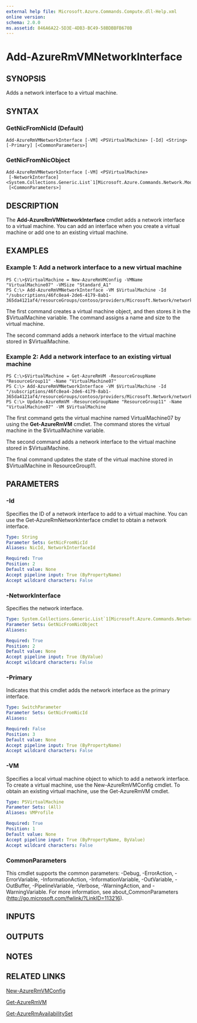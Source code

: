 ```yaml
---
external help file: Microsoft.Azure.Commands.Compute.dll-Help.xml
online version: 
schema: 2.0.0
ms.assetid: 846A6A22-5D3E-4DB3-BC49-58BDBBFB670B
---
```


# Add-AzureRmVMNetworkInterface

## SYNOPSIS
Adds a network interface to a virtual machine.

## SYNTAX

### GetNicFromNicId (Default)
```
Add-AzureRmVMNetworkInterface [-VM] <PSVirtualMachine> [-Id] <String> [-Primary] [<CommonParameters>]
```

### GetNicFromNicObject
```
Add-AzureRmVMNetworkInterface [-VM] <PSVirtualMachine>
 [-NetworkInterface] <System.Collections.Generic.List`1[Microsoft.Azure.Commands.Network.Models.PSNetworkInterface]>
 [<CommonParameters>]
```

## DESCRIPTION
The **Add-AzureRmVMNetworkInterface** cmdlet adds a network interface to a virtual machine.
You can add an interface when you create a virtual machine or add one to an existing virtual machine.

## EXAMPLES

### Example 1: Add a network interface to a new virtual machine
```
PS C:\>$VirtualMachine = New-AzureRmVMConfig -VMName "VirtualMachine07" -VMSize "Standard_A1" 
PS C:\> Add-AzureRmVMNetworkInterface -VM $VirtualMachine -Id "/subscriptions/46fc8ea4-2de6-4179-8ab1-365da4121af4/resourceGroups/contoso/providers/Microsoft.Network/networkInterfaces/sshNIC"
```

The first command creates a virtual machine object, and then stores it in the $VirtualMachine variable.
The command assigns a name and size to the virtual machine.

The second command adds a network interface to the virtual machine stored in $VirtualMachine.

### Example 2: Add a network interface to an existing virtual machine
```
PS C:\>$VirtualMachine = Get-AzureRmVM -ResourceGroupName "ResourceGroup11" -Name "VirtualMachine07"
PS C:\> Add-AzureRmVMNetworkInterface -VM $VirtualMachine -Id "/subscriptions/46fc8ea4-2de6-4179-8ab1-365da4121af4/resourceGroups/contoso/providers/Microsoft.Network/networkInterfaces/sshNIC"
PS C:\> Update-AzureRmVM -ResourceGroupName "ResourceGroup11" -Name "VirtualMachine07" -VM $VirtualMachine
```

The first command gets the virtual machine named VirtualMachine07 by using the **Get-AzureRmVM** cmdlet.
The command stores the virtual machine in the $VirtualMachine variable.

The second command adds a network interface to the virtual machine stored in $VirtualMachine.

The final command updates the state of the virtual machine stored in $VirtualMachine in ResourceGroup11.

## PARAMETERS

### -Id
Specifies the ID of a network interface to add to a virtual machine.
You can use the Get-AzureRmNetworkInterface cmdlet to obtain a network interface.

```yaml
Type: String
Parameter Sets: GetNicFromNicId
Aliases: NicId, NetworkInterfaceId

Required: True
Position: 2
Default value: None
Accept pipeline input: True (ByPropertyName)
Accept wildcard characters: False
```

### -NetworkInterface
Specifies the network interface.

```yaml
Type: System.Collections.Generic.List`1[Microsoft.Azure.Commands.Network.Models.PSNetworkInterface]
Parameter Sets: GetNicFromNicObject
Aliases: 

Required: True
Position: 2
Default value: None
Accept pipeline input: True (ByValue)
Accept wildcard characters: False
```

### -Primary
Indicates that this cmdlet adds the network interface as the primary interface.

```yaml
Type: SwitchParameter
Parameter Sets: GetNicFromNicId
Aliases: 

Required: False
Position: 3
Default value: None
Accept pipeline input: True (ByPropertyName)
Accept wildcard characters: False
```

### -VM
Specifies a local virtual machine object to which to add a network interface.
To create a virtual machine, use the New-AzureRmVMConfig cmdlet.
To obtain an existing virtual machine, use the Get-AzureRmVM cmdlet.

```yaml
Type: PSVirtualMachine
Parameter Sets: (All)
Aliases: VMProfile

Required: True
Position: 1
Default value: None
Accept pipeline input: True (ByPropertyName, ByValue)
Accept wildcard characters: False
```

### CommonParameters
This cmdlet supports the common parameters: -Debug, -ErrorAction, -ErrorVariable, -InformationAction, -InformationVariable, -OutVariable, -OutBuffer, -PipelineVariable, -Verbose, -WarningAction, and -WarningVariable. For more information, see about_CommonParameters (http://go.microsoft.com/fwlink/?LinkID=113216).

## INPUTS

## OUTPUTS

## NOTES

## RELATED LINKS

[New-AzureRmVMConfig](./New-AzureRmVMConfig.md)

[Get-AzureRmVM](./Get-AzureRmVM.md)

[Get-AzureRmAvailabilitySet](./Get-AzureRmAvailabilitySet.md)



